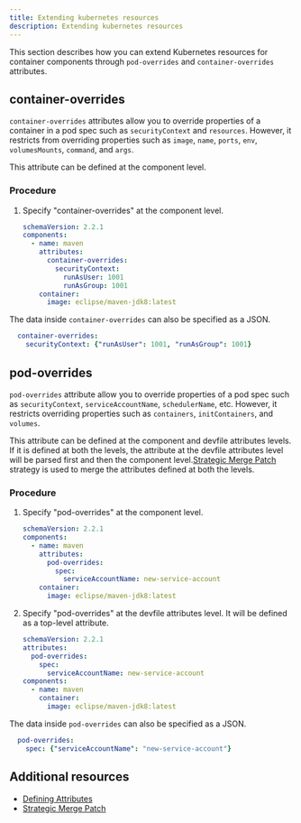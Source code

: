 ```yaml
---
title: Extending kubernetes resources
description: Extending kubernetes resources
---
```


This section describes how you can extend Kubernetes resources for container components through `pod-overrides` and `container-overrides` attributes.

## container-overrides

`container-overrides` attributes allow you to override properties of a container in a pod spec such as `securityContext` and `resources`. However, it restricts from overriding properties such as `image`, `name`, `ports`, `env`, `volumesMounts`, `command`, and `args`.

This attribute can be defined at the component level.

### Procedure
1. Specify "container-overrides" at the component level.
    ```yaml {% title="Specify container-overrides to override security context for container at component level" filename="devfile.yaml" %}
    schemaVersion: 2.2.1
    components:
      - name: maven
        attributes:
          container-overrides:
            securityContext:
              runAsUser: 1001
              runAsGroup: 1001
        container:
          image: eclipse/maven-jdk8:latest
    ```

The data inside `container-overrides` can also be specified as a JSON.
```yaml
  container-overrides:
    securityContext: {"runAsUser": 1001, "runAsGroup": 1001}
```

## pod-overrides

`pod-overrides` attribute allow you to override properties of a pod spec such as `securityContext`, `serviceAccountName`, `schedulerName`, etc. However, it restricts overriding properties such as `containers`, `initContainers`, and `volumes`.


This attribute can be defined at the component and devfile attributes levels. If it is defined at both the levels, the attribute at the devfile attributes level will be parsed first and then the component level.[Strategic Merge Patch](https://github.com/kubernetes/community/blob/master/contributors/devel/sig-api-machinery/strategic-merge-patch.md#basic-patch-format) strategy is used to merge the attributes defined at both the levels.


### Procedure
1. Specify "pod-overrides" at the component level.
    ```yaml {% title="Specify pod-overrides to override security context for container at component level" filename="devfile.yaml" %}
    schemaVersion: 2.2.1
    components:
      - name: maven
        attributes:
          pod-overrides:
            spec:
              serviceAccountName: new-service-account
        container:
          image: eclipse/maven-jdk8:latest
    ```

2. Specify "pod-overrides" at the devfile attributes level. It will be defined as a top-level attribute.
    ```yaml {% title="Specify pod-overrides to override resources for container at the devfile level" filename="devfile.yaml" %}
    schemaVersion: 2.2.1
    attributes:
      pod-overrides:
        spec:
          serviceAccountName: new-service-account
    components:
      - name: maven
        container:
          image: eclipse/maven-jdk8:latest
    ```

The data inside `pod-overrides` can also be specified as a JSON.
```yaml
  pod-overrides:
    spec: {"serviceAccountName": "new-service-account"}
```

## Additional resources
- [Defining Attributes](./defining-attributes)
- [Strategic Merge Patch](https://github.com/kubernetes/community/blob/master/contributors/devel/sig-api-machinery/strategic-merge-patch.md#basic-patch-format)
